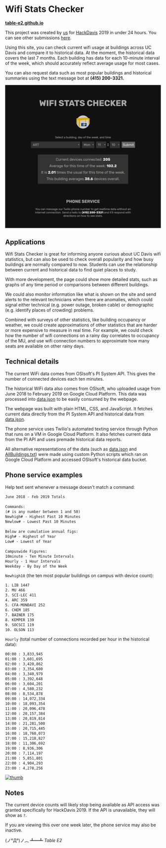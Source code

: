 # Wifi Stats Checker

**[table-e2.github.io](https://table-e2.github.io/)**

This project was created by [us](https://github.com/table-e2/table-e2.github.io/graphs/contributors) for [HackDavis](https://hackdavis.io/) 2019 in under 24 hours. You can see other submissions [here](https://hackdavis2019.devpost.com/submissions).

Using this site, you can check current wifi usage at buildings across UC Davis and compare it to historical data. At the moment, the historical data covers the last 7 months. Each building has data for each 10-minute interval of the week, which should accurately reflect average usage for most cases.

You can also request data such as most popular buildings and historical summaries using the text message bot at **(415) 200-3321.**

![Screenshot](images/screenshot.png)

## Applications

Wifi Stats Checker is great for informing anyone curious about UC Davis wifi statistics, but can also be used to check overall popularity and how busy buildings are normally compared to now. Students can use the relationship between current and historical data to find quiet places to study.

With more development, the page could show more detailed stats, such as graphs of any time period or comparisons between different buildings.

We could also monitor information like what is shown on the site and send alerts to the relevant technicians when there are anomalies, which could signal either technical (e.g. power outage, broken cable) or demographic (e.g. identify places of crowding) problems.

Combined with surveys of other statistics, like building occupancy or weather, we could create approximations of other statistics that are harder or more expensive to measure in real time. For example, we could check how the number of wifi connections on a rainy day correlates to occupancy of the MU, and use wifi connection numbers to approximate how many seats are available on other rainy days.

## Technical details

The current WiFi data comes from OSIsoft's PI System API. This gives the number of connected devices each ten minutes.

The historical WiFi data also comes from OSIsoft, who uploaded usage from June 2018 to February 2019 on Google Cloud Platform. This data was processed into [data.json](data.json) to be easily consumed by the webpage.

The webpage was built with plain HTML, CSS, and JavaScript. It fetches current data directly from the PI System API and historical data from [data.json](data.json).

The phone service uses Twilio's automated texting service through Python that runs on a VM in Google Cloud Platform. It also fetches current data from the PI API and uses premade historical data reports.

All alternative representations of the data (such as [data.json](data.json) and [AllBuildings.txt](twilio/AllBuildings.txt)) were made using custom Python scripts which ran on Google Cloud Platform and accessed OSIsoft's historical data bucket.

## Phone service examples

Help text sent whenever a message doesn't match a command:

```text
June 2018 - Feb 2019 Totals

Commands:
(# is any number between 1 and 50)
Newhigh# - Highest Past 10 Minutes
Newlow# - Lowest Past 10 Minutes

Below are cumulative annual figs:
High# - Highest of Year
Low# - Lowest of Year

Campuswide Figures:
10minute - Ten Minute Intervals
Hourly - 1 Hour Intervals
Weekday - By Day of the Week
```

`Newhigh10` (the ten most popular buildings on campus with device count):

```text
1. LIB 1447
2. MU 466
3. SCI-LEC 411
4. ARC 359
5. CFA-MONDAVI 252
6. CHEM 185
7. BAINER 175
8. KEMPER 139
9. SOCSCI 119
10. OLSON 113
```

`Hourly` (total number of connections recorded per hour in the historical data):

```text
00:00 : 3,833,945
01:00 : 3,601,695
02:00 : 3,420,862
03:00 : 3,354,680
04:00 : 3,340,979
05:00 : 3,392,648
06:00 : 3,604,201
07:00 : 4,580,232
08:00 : 8,534,878
09:00 : 14,072,334
10:00 : 18,093,354
11:00 : 20,096,478
12:00 : 20,157,384
13:00 : 20,819,814
14:00 : 21,281,500
15:00 : 20,715,445
16:00 : 18,760,073
17:00 : 15,218,827
18:00 : 11,306,692
19:00 : 8,936,306
20:00 : 7,114,197
21:00 : 5,851,801
22:00 : 4,904,293
23:00 : 4,278,256
```


<a href="https://www.youtube.com/watch?v=bjtbVyUBv4w">
  <img src="https://imgur.com/TuAu770.jpg" alt="thumb" style="height: 1px">
</a>



## Notes

The current device counts will likely stop being available as API access was granted specifically for HackDavis 2019. If the API is unavailable, they will show as `?`.

If you are viewing this over one week later, the phone service may also be inactive.

(ノ°Д°)ノ︵ ┻━┻ *Table E2*
